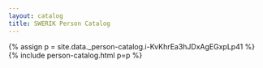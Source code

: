 ```yaml
---
layout: catalog
title: SWERIK Person Catalog
---
```

{% assign p = site.data._person-catalog.i-KvKhrEa3hJDxAgEGxpLp41 %}
{% include person-catalog.html p=p %}

